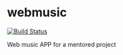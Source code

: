 webmusic
========
[![Build Status](https://travis-ci.org/bgmacaque/webmusic.png?branch=master)](https://travis-ci.org/bgmacaque/webmusic)

Web music APP for a mentored project